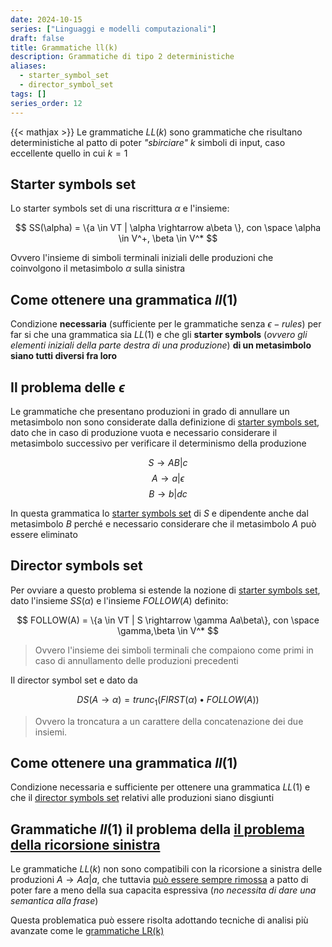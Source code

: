 ```yaml
---
date: 2024-10-15
series: ["Linguaggi e modelli computazionali"]
draft: false
title: Grammatiche ll(k)
description: Grammatiche di tipo 2 deterministiche
aliases:
  - starter_symbol_set
  - director_symbol_set
tags: []
series_order: 12
---
```


{{< mathjax >}}
Le grammatiche $LL(k)$ sono grammatiche che risultano deterministiche al patto di poter *"sbirciare"* $k$ simboli di input, caso eccellente quello in cui $k=1$

## Starter symbols set

Lo starter symbols set di una riscrittura $\alpha$ e l'insieme:

$$
SS(\alpha) = \{a \in VT | \alpha \rightarrow a\beta \}, con \space \alpha \in V^+, \beta \in V^*
$$

Ovvero l'insieme di simboli terminali iniziali delle produzioni che coinvolgono il metasimbolo $\alpha$ sulla sinistra

## Come ottenere una grammatica $ll(1)$

Condizione **necessaria** (sufficiente per le grammatiche senza $\epsilon -rules$) per far si che una grammatica sia $LL(1)$ e che gli **starter symbols** (*ovvero gli elementi iniziali della parte destra di una produzione*) **di un metasimbolo siano tutti diversi fra loro**

## Il problema delle $\epsilon$

Le grammatiche che presentano produzioni in grado di annullare un metasimbolo non sono considerate dalla definizione di [starter symbols set](/linguaggi_modelli_computazionali/grammatiche_llk#starter-symbols-set), dato che in caso di produzione vuota e necessario considerare il metasimbolo successivo per verificare il determinismo della produzione

$$
S \rightarrow AB|c
$$
$$
A \rightarrow a|\epsilon
$$
$$
B \rightarrow b|dc
$$

In questa grammatica lo [starter symbols set](/linguaggi_modelli_computazionali/grammatiche_llk#starter-symbols-set) di $S$ e dipendente anche dal metasimbolo $B$ perché e necessario considerare che il metasimbolo $A$ può essere eliminato

## Director symbols set

Per ovviare a questo problema si estende la nozione di [starter symbols set](/linguaggi_modelli_computazionali/grammatiche_llk#starter-symbols-set), dato l'insieme $SS(\alpha)$ e l'insieme $FOLLOW(A)$ definito:

$$
FOLLOW(A) = \{a \in VT | S \rightarrow \gamma Aa\beta\}, con \space \gamma,\beta \in V^*
$$
> Ovvero l'insieme dei simboli terminali che compaiono come primi in caso di annullamento delle produzioni precedenti

Il director symbol set e dato da

$$
DS(A\rightarrow \alpha) = trunc_1(FIRST(\alpha)\bullet FOLLOW(A))
$$
> Ovvero la troncatura a un carattere della concatenazione dei due insiemi.

## Come ottenere una grammatica $ll(1)$

Condizione necessaria e sufficiente per ottenere una grammatica $LL(1)$ e che il [director symbols set](/linguaggi_modelli_computazionali/grammatiche_llk#director-symbols-set) relativi alle produzioni siano disgiunti

## Grammatiche $ll(1)$ il problema della [il problema della ricorsione sinistra](/linguaggi_modelli_computazionali/grammatiche_tipo_2#il-problema-della-ricorsione-sinistra)

Le grammatiche $LL(k)$ non sono compatibili con la ricorsione a sinistra delle produzioni $A \rightarrow A\alpha | a$, che tuttavia [può essere sempre rimossa](/linguaggi_modelli_computazionali/grammatiche_tipo_2#eliminazione-della-ricorsione-sinistra) a patto di poter fare a meno della sua capacita espressiva (*no necessita di dare una semantica alla frase*)

Questa problematica può essere risolta adottando tecniche di analisi più avanzate come le [grammatiche LR(k)](/linguaggi_modelli_computazionali/grammatiche_lrk)
